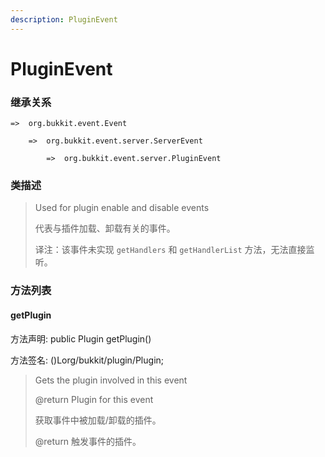 ```yaml
---
description: PluginEvent
---
```


# PluginEvent

### 继承关系

    =>  org.bukkit.event.Event

        =>  org.bukkit.event.server.ServerEvent

            =>  org.bukkit.event.server.PluginEvent

### 类描述

> Used for plugin enable and disable events
> 
> <p>
> 
> 代表与插件加载、卸载有关的事件。
> 
> <p>
> 
> 译注：该事件未实现 `getHandlers` 和 `getHandlerList` 方法，无法直接监听。

### 方法列表

#### getPlugin

方法声明: public Plugin getPlugin()

方法签名: ()Lorg/bukkit/plugin/Plugin;

> Gets the plugin involved in this event
> 
> @return Plugin for this event
> 
> <p>
> 
> 获取事件中被加载/卸载的插件。
> 
> @return 触发事件的插件。
